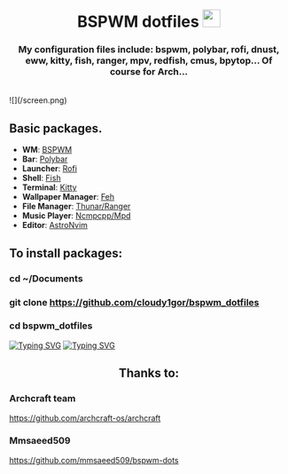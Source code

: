<h1 align="center">BSPWM dotfiles </a>
<img src="https://github.com/blackcater/blackcater/raw/main/images/banner.gif" height="32" width="32"/></h1>
<h3 align="center">My configuration files include: bspwm, polybar, rofi, dnust, eww, kitty, fish, ranger, mpv, redfish, cmus, bpytop... Of course for Arch...</h3></br>
![](/screen.png)

## Basic packages.  
+ **WM**: [BSPWM](https://github.com/cloudy1gor/bspwm_dotfiles/tree/main/.config/bspwm)
+ **Bar**: [Polybar](https://github.com/cloudy1gor/bspwm_dotfiles/tree/main/.config/polybar)
+ **Launcher**: [Rofi](https://github.com/cloudy1gor/bspwm_dotfiles/tree/main/.config/rofi)
+ **Shell**: [Fish](https://github.com/cloudy1gor/bspwm_dotfiles/tree/main/.config/fish)
+ **Terminal**: [Kitty](https://github.com/cloudy1gor/bspwm_dotfiles/tree/main/.config/kitty)
+ **Wallpaper Manager**: [Feh](https://github.com/cloudy1gor/bspwm_dotfiles/tree/main/.config/feh)
+ **File Manager**: [Thunar/Ranger](https://github.com/cloudy1gor/bspwm_dotfiles/tree/main/.config/ranger)
+ **Music Player**: [Ncmpcpp/Mpd](https://github.com/cloudy1gor/bspwm_dotfiles/tree/main/.config/ncmpcpp)
+ **Editor**: [AstroNvim](https://astronvim.com/)

## To install packages:

### cd ~/Documents
### git clone https://github.com/cloudy1gor/bspwm_dotfiles
### cd bspwm_dotfiles

[![Typing SVG](https://readme-typing-svg.herokuapp.com?color=%2336BCF7&lines=sh+install_packages.sh)](https://git.io/typing-svg)
[![Typing SVG](https://readme-typing-svg.herokuapp.com?color=%2336BCF7&lines=sh+coppy_configs.sh)](https://git.io/typing-svg)
</br>

<h2 align="center">Thanks to: </h2>

### Archcraft team
https://github.com/archcraft-os/archcraft

### Mmsaeed509
https://github.com/mmsaeed509/bspwm-dots
